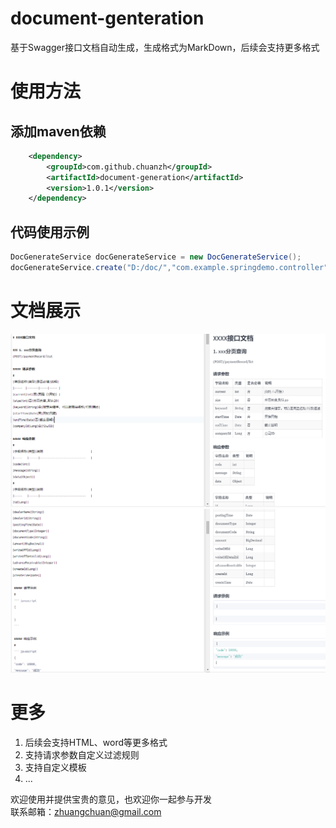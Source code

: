 # document-genteration
基于Swagger接口文档自动生成，生成格式为MarkDown，后续会支持更多格式

# 使用方法
## 添加maven依赖
```xml
    <dependency>
        <groupId>com.github.chuanzh</groupId>
        <artifactId>document-generation</artifactId>
        <version>1.0.1</version>
    </dependency>
```

## 代码使用示例
```Java
DocGenerateService docGenerateService = new DocGenerateService();
docGenerateService.create("D:/doc/","com.example.springdemo.controller");
```

# 文档展示
![image](https://github.com/chuanzh/document-genteration/blob/master/doc/doc1.png) 
![image](https://github.com/chuanzh/document-genteration/blob/master/doc/doc2.png) 

# 更多
1. 后续会支持HTML、word等更多格式  
2. 支持请求参数自定义过滤规则
3. 支持自定义模板
4. ...

欢迎使用并提供宝贵的意见，也欢迎你一起参与开发  
联系邮箱：zhuangchuan@gmail.com  
